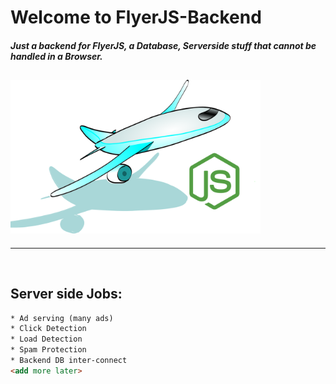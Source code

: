 # Welcome to FlyerJS-Backend
##### _Just a backend for FlyerJS, a Database, Serverside stuff that cannot be handled in a Browser._
<img src="https://raw.githubusercontent.com/NRRINC-Media/FlyerJS/master/img/flyer-logo.svg" alt="drawing" width="400"/></img>
---


---

<br>

## Server side Jobs:

```html
* Ad serving (many ads)
* Click Detection
* Load Detection
* Spam Protection
* Backend DB inter-connect
<add more later>
```

